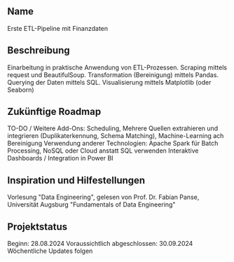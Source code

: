 
## Name
Erste ETL-Pipeline mit Finanzdaten

## Beschreibung
Einarbeitung in praktische Anwendung von ETL-Prozessen.
Scraping mittels request und BeautifulSoup.
Transformation (Bereinigung) mittels Pandas. 
Querying der Daten mittels SQL. 
Visualisierung mittels Matplotlib (oder Seaborn) 

## Zukünftige Roadmap
TO-DO / Weitere Add-Ons: 
Scheduling, Mehrere Quellen extrahieren und integrieren (Duplikaterkennung, Schema Matching), Machine-Learning ach Bereinigung 
Verwendung anderer Technologien: Apache Spark für Batch Processing, NoSQL oder Cloud anstatt SQL verwenden 
Interaktive Dashboards / Integration in Power BI

## Inspiration und Hilfestellungen
Vorlesung "Data Engineering", gelesen von Prof. Dr. Fabian Panse, Universität Augsburg 
"Fundamentals of Data Engineering" 

## Projektstatus
Beginn: 28.08.2024 
Voraussichtlich abgeschlossen: 30.09.2024 
Wöchentliche Updates folgen
